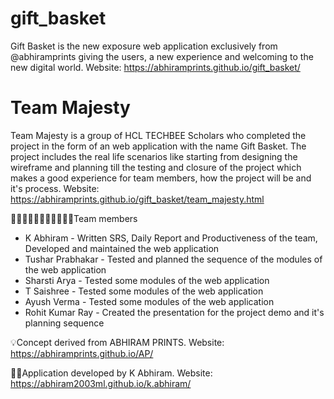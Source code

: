# gift_basket
Gift Basket is the new exposure web application exclusively from @abhiramprints giving the users, a new experience and welcoming to the new digital world.
Website: https://abhiramprints.github.io/gift_basket/

# Team Majesty
Team Majesty is a group of HCL TECHBEE Scholars who completed the project in the form of an web application with the name Gift Basket. The project includes the real life scenarios like starting from designing the wireframe and planning till the testing and closure of the project which makes a good experience for team members, how the project will be and it's process.
Website: https://abhiramprints.github.io/gift_basket/team_majesty.html

🧑🏻‍🤝‍🧑🏼🧑🏻‍🤝‍🧑🏽👭Team members
* K Abhiram - Written SRS, Daily Report and Productiveness of the team, Developed and maintained the web application
* Tushar Prabhakar - Tested and planned the sequence of the modules of the web application
* Sharsti Arya - Tested some modules of the web application
* T Saishree - Tested some modules of the web application
* Ayush Verma - Tested some modules of the web application
* Rohit Kumar Ray - Created the presentation for the project demo and it's planning sequence

💡Concept derived from ABHIRAM PRINTS.
Website: https://abhiramprints.github.io/AP/

👨‍💻Application developed by K Abhiram.
Website: https://abhiram2003ml.github.io/k.abhiram/
